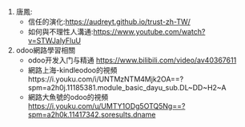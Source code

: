 1. 唐鳳:
   + 信任的演化:https://audreyt.github.io/trust-zh-TW/
   + 如何與不理性人溝通:https://www.youtube.com/watch?v=STWJalyFluU
3. odoo網路學習相關
   + odoo开发入门与精通 https://www.bilibili.com/video/av40367611
   + 網路上海-kindleodoo的視頻https://i.youku.com/i/UNTMzNTM4Mjk2OA==?spm=a2h0j.11185381.module_basic_dayu_sub.DL~DD~H2~A
   + 網路大魚號的odoo的視頻 https://i.youku.com/u/UMTY1ODg5OTQ5Ng==?spm=a2h0k.11417342.soresults.dname
